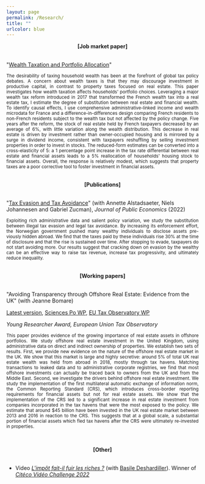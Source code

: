 ```yaml
---
layout: page
permalink: /Research/
title: ""
urlcolor: blue
---
```


<div align="center">
 <b>[Job market paper]</b>
</div>
&nbsp;  

"[Wealth Taxation and Portfolio Allocation](https://www.dropbox.com/scl/fi/okxszehwtq2g1c9nhb8n2/JMP_LeGuernHerry.pdf?rlkey=5spuz7vbgv7g3s72kf3bwazfu&dl=0)"

<p align="justify">
 <sub> The desirability of taxing household wealth has been at the forefront of global tax policy debates. A concern about wealth taxes is that they may discourage investment in productive capital, in contrast to property taxes focused on real estate. This paper investigates how wealth taxation affects households' portfolio choices. Leveraging a major wealth tax reform introduced in 2017 that transformed the French wealth tax into a real estate tax, I estimate the degree of substitution between real estate and financial wealth. To identify causal effects, I use comprehensive administrative-linked income and wealth microdata for France and a difference-in-differences design comparing French residents to non-French residents subject to the wealth tax but not affected by the policy change. Five years after the reform, the stock of real estate held by French taxpayers decreased by an average of 6%, with little variation along the wealth distribution. This decrease in real estate is driven by investment rather than owner-occupied housing and is mirrored by a surge in dividend income, consistent with taxpayers reshuffling by selling investment properties in order to invest in stocks. The reduced-form estimates can be converted into a cross-elasticity of 5: a 1 percentage point increase in the tax rate differential between real estate and financial assets leads to a 5% reallocation of households' housing stock to financial assets. Overall, the response is relatively modest, which suggests that property taxes are a poor corrective tool to foster investment in financial assets.  </sub>
</p>
&nbsp; 


<div align="center">
 <b>[Publications]</b>
</div>
&nbsp;  

 
"[Tax Evasion and Tax Avoidance](https://www.dropbox.com/s/4n7bnmqfckj1onj/AJLZ_JPubE.pdf?dl=0)" (with Annette Alstadsaeter, Niels Johannesen and Gabriel Zucman), *Journal of Public Economics* (2022)
 <p align="justify">
<sub> Exploiting rich administrative data and salient policy variation, we study the substitution between illegal tax evasion and legal tax avoidance. By increasing its enforcement effort, the Norwegian government pushed many wealthy individuals to disclose assets pre-
viously hidden abroad. We find that the taxes paid by these individuals rise 30% at the time of disclosure and that the rise is sustained over time. After stopping to evade, taxpayers do not start avoiding more. Our results suggest that cracking down on evasion by the wealthy can be an effective way to raise tax revenue, increase tax progressivity, and ultimately reduce inequality. </sub>
</p>
&nbsp;   

 <div align="center">
 <b>[Working papers]</b>
</div>
&nbsp;  

"Avoiding Transparency through Offshore Real Estate: Evidence from the UK" (with Jeanne Bomare) 

[Latest version](https://drive.google.com/file/d/12mqEENe7IOgF9o2toIZjCCXepHYPv596/view?usp=sharing), [Sciences Po WP](https://www.dropbox.com/s/axvw1fgudoeyvwg/BLGH_June2022_SciencesPoWP.pdf?dl=0), [EU Tax Observatory WP](https://www.taxobservatory.eu//www-site/uploads/2022/06/BLGH_June2022.pdf) 

*Young Researcher Award, European Union Tax Observatory*

<p align="justify">
<sub> This paper provides evidence of the growing importance of real estate assets in offshore portfolios. We study offshore real estate investment in the United Kingdom, using administrative data on direct and indirect ownership of properties. We establish two sets of results. First, we provide new evidence on the nature of the offshore real estate market in the UK. We show that this market is large and highly secretive: around 5% of total UK real estate wealth was held from abroad in 2018, mostly through tax havens. Matching transactions to leaked data and to administrative corporate registries, we find that most offshore investments can actually be traced back to owners from the UK and from the Middle East. Second, we investigate the drivers behind offshore real estate investment. We study the implementation of the first multilateral automatic exchange of information norm, the Common Reporting Standard (CRS), which introduces cross-border reporting requirements for financial assets but not for real estate assets. We show that the implementation of the CRS led to a significant increase in real estate investment from companies incorporated in the tax havens that were the most exposed to the policy. We estimate that around $45 billion have been invested in the UK real estate market between 2013 and 2016 in reaction to the CRS. This suggests that at a global scale, a substantial portion of financial assets which fled tax havens after the CRS were ultimately re-invested in properties.   </sub>
</p>

&nbsp;  

<div align="center">
 <b>[Other]</b>
</div>
&nbsp;  

- Video [*L'impôt fait-il fuir les riches ?*](https://www.youtube.com/watch?v=moTzW9ztEGE) (with [Basile Deshardiller](https://www.instagram.com/balise_d/)). 
Winner of [*Citéco Vidéo Challenge 2022*](https://www.citeco.fr/laureats-cvc-2022)


